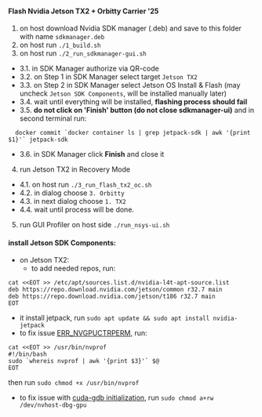 #### Flash Nvidia Jetson TX2 + Orbitty Carrier '25

1. on host download Nvidia SDK manager (.deb) and save to this folder with name `sdkmanager.deb`
2. on host run `./1_build.sh`
3. on host run `./2_run_sdkmanager-gui.sh`
  * 3.1. in SDK Manager authorize via QR-code
  * 3.2. on Step 1 in SDK Manager select target `Jetson TX2`
  * 3.3. on Step 2 in SDK Manager select Jetson OS Install & Flash (may uncheck `Jetson SDK Components`, will be installed manually later)
  * 3.4. wait until everything will be installed, **flashing process should fail**
  * 3.5. **do not click on 'Finish' button (do not close sdkmanager-ui)** and in second terminal run:
```
  docker commit `docker container ls | grep jetpack-sdk | awk '{print $1}'` jetpack-sdk
```
  * 3.6. in SDK Manager click **Finish** and close it
4. run Jetson TX2 in Recovery Mode
  * 4.1. on host run `./3_run_flash_tx2_oc.sh`
  * 4.2. in dialog choose `3. Orbitty`
  * 4.3. in next dialog choose `1. TX2`
  * 4.4. wait until process will be done.
5. run GUI Profiler on host side `./run_nsys-ui.sh`

#### install Jetson SDK Components:
* on Jetson TX2:
  * to add needed repos, run:
```
cat <<EOT >> /etc/apt/sources.list.d/nvidia-l4t-apt-source.list
deb https://repo.download.nvidia.com/jetson/common r32.7 main
deb https://repo.download.nvidia.com/jetson/t186 r32.7 main
EOT
```
  * it install jetpack, run `sudo apt update && sudo apt install nvidia-jetpack`
  * to fix issue [ERR_NVGPUCTRPERM](https://developer.nvidia.com/nvidia-development-tools-solutions-err_nvgpuctrperm-permission-issue-performance-counters), run:
```
cat <<EOT >> /usr/bin/nvprof
#!/bin/bash
sudo `whereis nvprof | awk '{print $3}'` $@
EOT
```
  then run `sudo chmod +x /usr/bin/nvprof`
* to fix issue with [cuda-gdb initialization](https://forums.developer.nvidia.com/t/unable-to-debug-simple-cuda-program-cudbg-error-initialization-failure/222599/4?u=kr.eugene12), run `sudo chmod a+rw /dev/nvhost-dbg-gpu`
